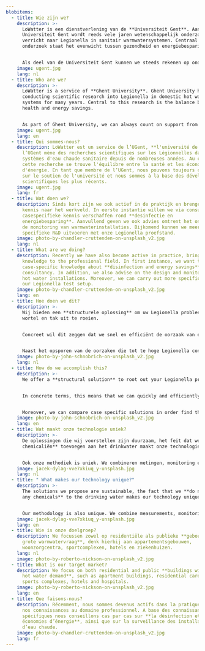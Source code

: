 ```yaml
---
blobitems:
  - title: Wie zijn we?
    description: >-
      LoWatter is een dienstverlening van de **Universiteit Gent**. Aan de
      Universiteit Gent wordt reeds vele jaren wetenschappelijk onderzoek
      verricht naar Legionella in sanitair warmwatersystemen. Centraal in dit
      onderzoek staat het evenwicht tussen gezondheid en energiebesparing.


      Als deel van de Universiteit Gent kunnen we steeds rekenen op ondersteuning van de Universiteit en liggen we mee aan de basis van de meest recente wetenschappelijke ontwikkelingen.
    image: ugent.jpg
    lang: nl
  - title: Who are we?
    description: >-
      LoWatter is a service of **Ghent University**. Ghent University has been
      conducting scientific research into Legionella in domestic hot water
      systems for many years. Central to this research is the balance between
      health and energy savings.


      As part of Ghent University, we can always count on support from the University and we are at the basis of the most recent scientific developments.
    image: ugent.jpg
    lang: en
  - title: Qui sommes-nous?
    description: LoWatter est un service de l’UGent, **l'université de Gand**.
      l’UGent mène des recherches scientifiques sur les Légionnelles dans les
      systèmes d'eau chaude sanitaire depuis de nombreuses années. Au centre de
      cette recherche se trouve l'équilibre entre la santé et les économies
      d'énergie. En tant que membre de l’UGent, nous pouvons toujours compter
      sur le soutien de l'université et nous sommes à la base des développements
      scientifiques les plus récents.
    image: ugent.jpg
    lang: fr
  - title: Wat doen we?
    description: Sinds kort zijn we ook actief in de praktijk en brengen zo onze
      kennis naar het werkveld. In eerste instantie willen we via consultancy
      casespecifieke kennis verschaffen rond **desinfectie en
      energiebesparing**. Aanvullend geven we ook advies omtrent het ontwerp en
      de monitoring van warmwaterinstallaties. Bijkomend kunnen we meer
      specifieke R&D uitvoeren met onze Legionella proefstand.
    image: photo-by-chandler-cruttenden-on-unsplash_v2.jpg
    lang: nl
  - title: What are we doing?
    description: Recently we have also become active in practice, bringing our
      knowledge to the professional field. In first instance, we want to provide
      case-specific knowledge about **disinfection and energy savings** through
      consultancy. In addition, we also advise on the design and monitoring of
      hot water installations. Moreover, we can carry out more specific R&D with
      our Legionella test setup.
    image: photo-by-chandler-cruttenden-on-unsplash_v2.jpg
    lang: en
  - title: Hoe doen we dit?
    description: >-
      Wij bieden een **structurele oplossing** om uw Legionella probleem met
      wortel en tak uit te roeien.


      Concreet wil dit zeggen dat we snel en efficiënt de oorzaak van een infectie in een warmwatersysteem kunnen opsporen, met behulp van onze sterke UGent know-how en ons **predictief Legionella pneumophila simulatiemodel**. Dit zelf ontwikkelde dynamisch simulatiemodel laat toe om de Legionella concentratie te berekenen op iedere locatie in het systeem voor elk casespecifiek systeem. 


      Naast het opsporen van de oorzaken die tot te hoge Legionella concentraties in het systeem leiden, kunnen we casespecifiek verschillende oplossingen met elkaar vergelijken om zo tot de **meest duurzame en (kost)effectieve oplossing** te komen alvorens die in de praktijk te implementeren.
    image: photo-by-john-schnobrich-on-unsplash_v2.jpg
    lang: nl
  - title: How do we accomplish this?
    description: >-
      We offer a **structural solution** to root out your Legionella problem.


      In concrete terms, this means that we can quickly and efficiently identify the **cause of an infection** in a hot water system, using our UGent know-how and our predictive **Legionella pneumophila simulation model**. This self-developed dynamic simulation model makes it possible to calculate the Legionella concentration at any point in the system for each case-specific system.


      Moreover, we can compare case specific solutions in order find the **most sustainable and (cost) effective solution** before implementing it in practice.
    image: photo-by-john-schnobrich-on-unsplash_v2.jpg
    lang: en
  - title: Wat maakt onze technologie uniek?
    description: >-
      De oplossingen die wij voorstellen zijn duurzaam, het feit dat we **geen
      chemicaliën** toevoegen aan het drinkwater maakt onze technologie uniek.


      Ook onze methodiek is uniek. We combineren metingen, monitoring en simulaties. Dit zorgt voor een beter inzicht in het gehele warmwatersysteem en een effectieve oplossing waarbij we **de oorzaak aanpakken**.
    image: jacek-dylag-vve7xkiuq_y-unsplash.jpg
    lang: nl
  - title: " What makes our technology unique?"
    description: >-
      The solutions we propose are sustainable, the fact that we **do not add
      any chemicals** to the drinking water makes our technology unique.


      Our methodology is also unique. We combine measurements, monitoring and simulations. These provide a better insight in the entire hot water system and an effective solution by **tackling the cause**.
    image: jacek-dylag-vve7xkiuq_y-unsplash.jpg
    lang: en
  - title: Wie is onze doelgroep?
    description: We focussen zowel op residentiële als publieke **gebouwen met een
      grote warmwatervraag**, denk hierbij aan appartementsgebouwen,
      woonzorgcentra, sportcomplexen, hotels en ziekenhuizen.
    lang: nl
    image: photo-by-roberto-nickson-on-unsplash_v2.jpg
  - title: What is our target market?
    description: We focus on both residential and public **buildings with a large
      hot water demand**, such as apartment buildings, residential care centers,
      sports complexes, hotels and hospitals.
    image: photo-by-roberto-nickson-on-unsplash_v2.jpg
    lang: en
  - title: Que faisons-nous?
    description: Récemment, nous sommes devenus actifs dans la pratique, apportant
      nos connaissances au domaine professionnel. A base des connaissances bien
      spécifiques nous conseillons cas par cas sur **la désinfection et les
      économies d’énergie**, ainsi que sur la surveillance des installations
      d’eau chaude.
    image: photo-by-chandler-cruttenden-on-unsplash_v2.jpg
    lang: fr
---
```

